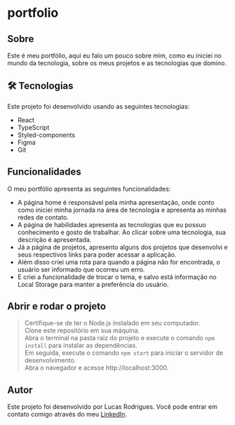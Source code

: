 # portfolio

## Sobre
Este é meu portfólio, aqui eu falo um pouco sobre mim, como eu iniciei no mundo da tecnologia, sobre os meus projetos e as tecnologias que domino.

## 🛠 Tecnologias
Este projeto foi desenvolvido usando as seguintes tecnologias:  
- React
- TypeScript
- Styled-components
- Figma
- Git

## Funcionalidades 

O meu portfólio apresenta as seguintes funcionalidades:  

- A página home é responsável pela minha apresentação, onde conto como iniciei minha jornada na área de tecnologia e apresenta as minhas redes de contato.
- A página de habilidades apresenta as tecnologias que eu possuo conhecimento e gosto de trabalhar. Ao clicar sobre uma tecnologia, sua descrição é apresentada.
- Já a página de projetos, apresento alguns dos projetos que desenvolvi e seus respectivos links para poder acessar a aplicação.
- Além disso criei uma rota para quando a página não for encontrada, o usuário ser informado que ocorreu um erro.
- E criei a funcionalidade de trocar o tema, e salvo está informação no Local Storage para manter a preferência do usuário.

## Abrir e rodar o projeto

> Certifique-se de ter o Node.js instalado em seu computador.  
> Clone este repositório em sua máquina.  
> Abra o terminal na pasta raiz do projeto e execute o comando `npm install` para instalar as dependências.  
> Em seguida, execute o comando `npm start` para iniciar o servidor de desenvolvimento.  
> Abra o navegador e acesse http://localhost:3000.  

## Autor

Este projeto foi desenvolvido por Lucas Rodrigues. Você pode entrar em contato comigo através do meu [LinkedIn](https://www.linkedin.com/in/lucas-rodrigues-perfil/).
 

